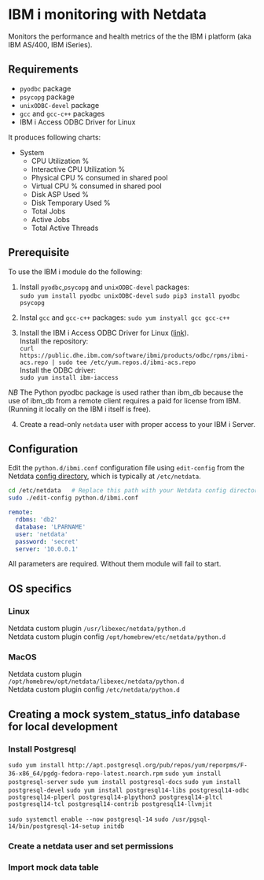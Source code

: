 <!--
title: "IBM i monitoring with Netdata"
-->

# IBM i monitoring with Netdata

Monitors the performance and health metrics of the the IBM i platform (aka IBM AS/400, IBM iSeries).

## Requirements

-   `pyodbc` package 
-   `psycopg` package  
-   `unixODBC-devel` package
-   `gcc` and `gcc-c++` packages 
-   IBM i Access ODBC Driver for Linux  

It produces following charts:

- System
  - CPU Utilization %
  - Interactive CPU Utilization %
  - Physical CPU % consumed in shared pool
  - Virtual CPU % consumed in shared pool
  - Disk ASP Used %
  - Disk Temporary Used %
  - Total Jobs
  - Active Jobs
  - Total Active Threads
<!-- - Job queues
  - Total
  - Active
  - Scheduled
  - Held
  - Released -->
## Prerequisite

To use the IBM i module do the following:

1.  Install `pyodbc`,`psycopg` and `unixODBC-devel` packages:  
    `sudo yum install pyodbc unixODBC-devel`
    `sudo pip3 install pyodbc psycopg`  
   
2.  Instal `gcc` and `gcc-c++` packages:
    `sudo yum instyall gcc gcc-c++`  

3.  Install the IBM i Access ODBC Driver for Linux ([link](https://ibmi-oss-docs.readthedocs.io/en/latest/odbc/installation.html#linux)).  
    Install the repository:  
    `curl https://public.dhe.ibm.com/software/ibmi/products/odbc/rpms/ibmi-acs.repo | sudo tee /etc/yum.repos.d/ibmi-acs.repo`  
    Install the ODBC driver:  
    `sudo yum install ibm-iaccess`  

*NB* The Python pyodbc package is used rather than ibm_db because the use of ibm_db from a remote client requires a paid for license from IBM. (Running it locally on the IBM i itself is free).  

4.  Create a read-only `netdata` user with proper access to your IBM i Server.  


## Configuration

Edit the `python.d/ibmi.conf` configuration file using `edit-config` from the Netdata [config
directory](/docs/configure/nodes.md), which is typically at `/etc/netdata`.

```bash
cd /etc/netdata   # Replace this path with your Netdata config directory, if different
sudo ./edit-config python.d/ibmi.conf
```

```yaml
remote:
  rdbms: 'db2'
  database: 'LPARNAME'
  user: 'netdata'
  password: 'secret'
  server: '10.0.0.1'
```

All parameters are required. Without them module will fail to start.


## OS specifics

### Linux
Netdata custom plugin `/usr/libexec/netdata/python.d`  
Netdata custom plugin config `/opt/homebrew/etc/netdata/python.d`  

### MacOS
Netdata custom plugin `/opt/homebrew/opt/netdata/libexec/netdata/python.d`  
Netdata custom plugin config `/etc/netdata/python.d`  

## Creating a mock system_status_info database for local development  
### Install Postgresql
`sudo yum install http://apt.postgresql.org/pub/repos/yum/reporpms/F-36-x86_64/pgdg-fedora-repo-latest.noarch.rpm`
`sudo yum install postgresql-server`
`sudo yum install postgresql-docs`
`sudo yum install postgresql-devel`
`sudo yum install postgresql14-libs postgresql14-odbc postgresql14-plperl postgresql14-plpython3 postgresql14-pltcl postgresql14-tcl postgresql14-contrib postgresql14-llvmjit`  

`sudo systemctl enable --now postgresql-14`
`sudo /usr/pgsql-14/bin/postgresql-14-setup initdb`

### Create a netdata user and set permissions

### Import mock data table

